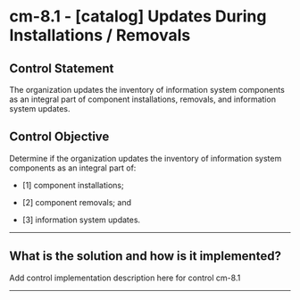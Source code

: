 # cm-8.1 - \[catalog\] Updates During Installations / Removals

## Control Statement

The organization updates the inventory of information system components as an integral part of component installations, removals, and information system updates.

## Control Objective

Determine if the organization updates the inventory of information system components as an integral part of:

- \[1\] component installations;

- \[2\] component removals; and

- \[3\] information system updates.

______________________________________________________________________

## What is the solution and how is it implemented?

Add control implementation description here for control cm-8.1

______________________________________________________________________
